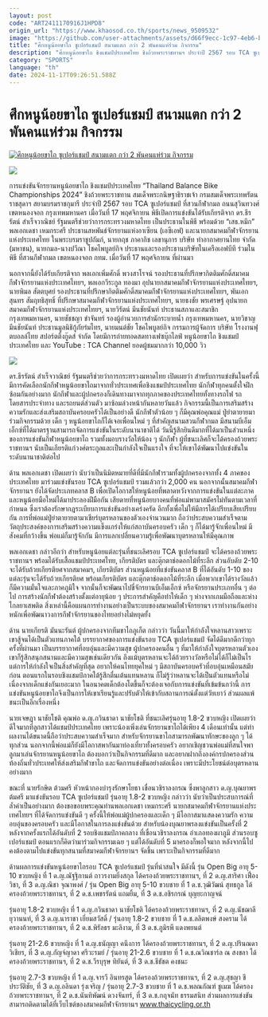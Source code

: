```yaml
---
layout: post
code: "ART2411170916J1HPD8"
origin_url: "https://www.khaosod.co.th/sports/news_9509532"
image: "https://github.com/user-attachments/assets/d66f9ecc-1c97-4eb6-b7e2-262b39c828e6"
title: "ศึกหนูน้อยขาไถ ซูเปอร์แชมป์ สนามแตก กว่า 2 พันคนแห่ร่วม กิจกรรม"
description: "ศึกหนูน้อยขาไถ ชิงแชมป์ประเทศไทย ชิงถ้วยพระราชทานฯ ประจำปี 2567 รอบ TCA ซูเปอร์แชมป์ สนามแตก เด็กและผู้ปกครองร่วมกิจกรรมกว่า 2,000 คน"
category: "SPORTS"
language: "th"
date: 2024-11-17T09:26:51.588Z
---
```


# ศึกหนูน้อยขาไถ ซูเปอร์แชมป์ สนามแตก กว่า 2 พันคนแห่ร่วม กิจกรรม

[![ศึกหนูน้อยขาไถ ซูเปอร์แชมป์ สนามแตก กว่า 2 พันคนแห่ร่วม กิจกรรม](https://www.khaosod.co.th/wpapp/uploads/2024/11/kiote.jpg "ศึกหนูน้อยขาไถ ซูเปอร์แชมป์ สนามแตก กว่า 2 พันคนแห่ร่วม กิจกรรม")](https://www.khaosod.co.th/wpapp/uploads/2024/11/kiote.jpg)

![](https://www.khaosod.co.th/wpapp/uploads/2024/11/a6-1.jpg)

การแข่งขันจักรยานหนูน้อยขาไถ ชิงแชมป์ประเทศไทย “Thailand Balance Bike Championships 2024” ชิงถ้วยพระราชทาน สมเด็จพระกนิษฐาธิราชเจ้า กรมสมเด็จพระเทพรัตนราชสุดาฯ สยามบรมราชกุมารี ประจำปี 2567 รอบ TCA ซูเปอร์แชมป์ ที่สวนกีฬากมล ถนนสุวินทวงศ์ เขตหนองจอก กรุงเทพมหานคร เมื่อวันที่ 17 พฤศจิกายน พิธีเปิดการแข่งขันได้รับเกียรติจาก ดร.ธีรรัตน์ สำเร็จวาณิชย์ รัฐมนตรีช่วยว่าการกระทรวงมหาดไทย เป็นประธานในพิธี พร้อมด้วย “เสธ.หมึก” พลเอกเดชา เหมกระศรี ประธานสหพันธ์จักรยานแห่งอาเซียน (เอซีเอฟ) และนายกสมาคมกีฬาจักรยานแห่งประเทศไทย ในพระบรมราชูปถัมภ์, นายกฤช ภาคากิช เลขานุการ บริษัท ท่าอากาศยานไทย จำกัด (มหาชน), นายกมล-นางปวีณา โชคไพบูลย์กิจ ประธานและรองประธานบริษัทในเครือเอฟบีที ร่วมในพิธี ที่สวนกีฬากมล เขตหนองจอก กทม. เมื่อวันที่ 17 พฤศจิกายน ที่ผ่านมา

นอกจากนี้ยังได้รับเกียรติจาก พลเอกเพิ่มศักดิ์ พวงสาโรจน์ รองประธานที่ปรึกษากิตติมศักดิ์สมาคมกีฬาจักรยานแห่งประเทศไทยฯ, พลเอกวีระกูล ทองมา อุปนายกสมาคมกีฬาจักรยานแห่งประเทศไทยฯ, นายพิมล สัตตบุศย์ รองประธานที่ปรึกษากิตติมศักดิ์สมาคมกีฬาจักรยานแห่งประเทศไทยฯ, พันเอกสุนทร สัมฤทธิสุทธิ์ ที่ปรึกษาสมาคมกีฬาจักรยานแห่งประเทศไทยฯ, นายธงชัย พรเศรษฐ์ อุปนายกสมาคมกีฬาจักรยานแห่งประเทศไทยฯ, นายวิรัตน์ มีนชัยนันท์ ประธานสภาและสมาชิกกรุงเทพมหานคร, นายชัชชญา ขำจันทร์ รองผู้อำนวยการสำนักระบายน้ำ กรุงเทพมหานคร, นายวิชาญ มีนชัยนันท์ ประธานมูลนิธิกู้ภัยร่มไทร, นายมนต์ชัย โชคไพบูลย์กิจ กรรมการผู้จัดการ บริษัท โรงงานฟุตบอลล์ไทย สปอร์ตติ้งกู๊ดส์ จำกัด โดยมีการถ่ายทอดสดทางเฟซบุ๊กไลฟ์ หนูน้อยขาไถ ชิงแชมป์ประเทศไทย และ YouTube : TCA Channel ยอดผู้ชมมากกว่า 10,000 วิว

![](https://www.khaosod.co.th/wpapp/uploads/2024/11/a22.jpg)

ดร.ธีรรัตน์ สำเร็จวาณิชย์ รัฐมนตรีช่วยว่าการกระทรวงมหาดไทย เปิดเผยว่า สำหรับการแข่งขันในครั้งนี้มีการคัดเลือกนักกีฬาหนูน้อยขาไถมาจากทั่วประเทศเพื่อชิงแชมป์ประเทศไทย นักกีฬาทุกคนตั้งใจฝึกซ้อมกันอย่างมาก นักกีฬาและผู้ปกครองก็เดินทางมาจากทุกภาคของประเทศไทยทั้งทางรถไฟ รถโดยสารประจำทาง และรถยนต์ส่วนตัว มาซ้อมล่วงหน้ากันหลายวันแล้ว กิจกรรมนี้เป็นการเสริมสร้างความรักและส่งเสริมสถาบันครอบครัวได้เป็นอย่างดี นักกีฬาตัวน้อย ๆ ก็มีคุณพ่อคุณแม่ ปู่ย่าตายายมาร่วมกิจกรรมด้วย เด็ก ๆ หนูน้อยขาไถก็ได้เจอเพื่อนใหม่ ๆ ที่สำคัญสนามสวนกีฬากมล มีสนามบีเอ็มเอ็กซ์ที่ได้มาตรฐานสามารถจัดการแข่งขันในระดับนานาชาติได้ วันนี้รู้สึกยินดีมากที่ได้มาเป็นส่วนหนึ่งของการแข่งขันกีฬาหนูน้อยขาไถ รวมทั้งมอบรางวัลให้น้อง ๆ นักกีฬา ผู้ที่ชนะเลิศก็จะได้ครองถ้วยพระราชทานฯ นับเป็นเกียรติแก่วงศ์ตระกูลและเป็นกำลังใจเป็นแรงใจ ที่จะให้เขาได้พัฒนาไปแข่งขันในระดับนานาชาติต่อไป

ด้าน พลเอกเดชา เปิดเผยว่า นับว่าเป็นนิมิตหมายที่ดีที่มีนักกีฬารวมทั้งผู้ปกครองจากทั้ง 4 ภาคของประเทศไทย มาร่วมแข่งขันรอบ TCA ซูเปอร์แชมป์ รวมแล้วกว่า 2,000 คน นอกจากนั้นสมาคมกีฬาจักรยานฯ ยังได้จัดประเภทคลาส B เพื่อเปิดโอกาสให้หนูน้อยที่พลาดหวังจากการแข่งขันในแต่ละภาค และหนูน้อยมือใหม่ได้มาประลองฝีมือกัน เสียดายที่หนูน้อยบางคนที่พ่อแม่พามาสมัครไม่ทันตามเวลาที่กำหนด ซึ่งเราต้องรักษากฎระเบียบการแข่งขันอย่างเคร่งครัด อีกทั้งเพื่อไม่ให้มีการได้เปรียบเสียเปรียบกัน การที่พ่อแม่ปู่ย่าตายายตามาเชียร์บุตรหลานของตัวเองจำนวนมาก ถือว่าประสบความสำเร็จตามวัตถุประสงค์ของการเสริมสร้างความแข็งแกร่งให้แก่สถาบันครอบครัว เด็ก ๆ ก็ได้มารู้จักเพื่อนใหม่ มีสังคมที่กว้างขึ้น พ่อแม่ก็มารู้จักกัน มีการแลกเปลี่ยนความรู้เพื่อพัฒนาบุตรหลานให้มีคุณภาพ

พลเอกเดชา กล่าวอีกว่า สำหรับหนูน้อยแต่ละรุ่นที่ชนะเลิศรอบ TCA ซูเปอร์แชมป์ จะได้ครองถ้วยพระราชทานฯ พร้อมได้รับเสื้อแชมป์ประเทศไทย, เกียรติบัตร และตุ๊กตาช่อดอกไม้ที่ระลึก ส่วนอับดับ 2-10 จะได้รับถ้วยเกียรติยศจากสมาคมฯ, เกียรติบัตร ส่วนหนูน้อยที่แข่งขันคลาส B ที่ได้อันดับ 1-10 ของแต่ละรุ่นจะได้รับถ้วยเกียรติยศ พร้อมเกียรติบัตร และตุ๊กตาช่อดอกไม้ที่ระลึก เมื่อพวกเขาได้รางวัลแล้วก็มีความมั่นใจและภาคภูมิใจ จากนั้นก็จะพัฒนาไปขี่จักรยานบีเอ็มเอ็กซ์ หรือจักรยานประเภทอื่น ๆ ต่อไป การสร้างนักกีฬาต้องสร้างตั้งแต่อายุน้อย ๆ ประการสำคัญคือทำให้เด็ก ๆ ห่างจากเกมมือถือและห่างไกลยาเสพติด สิ่งเหล่านี้คือแผนการทำงานอย่างเป็นระบบของสมาคมกีฬาจักรยานฯ เราทำงานกันอย่างหนักเพื่อพัฒนาวงการกีฬาจักรยานของไทยอย่างไม่หยุดยั้ง

ด้าน นายเกียรติ มันนะรันต์ ผู้ปกครองจากทีมขาไถภูเก็ต กล่าวว่า วันนี้มาให้กำลังใจหลานสาวเพราะเขาสู้จนได้เป็นตัวแทนภาคใต้ บรรยากาศของการแข่งขันรอบ TCA ซูเปอร์แชมป์ จัดได้ดีมากดีกว่าทุกครั้งที่ผ่านมา เป็นบรรยากาศที่อบอุ่นและมีความสุข ผู้ปกครองคนอื่น ๆ ที่มาให้กำลังใจบุตรหลานตัวเองเขาก็รู้สึกสนุกสนานและมีความสุขเช่นเดียวกัน ถึงแม้บุตรหลานจะได้ถ้วยรางวัลหรือไม่ได้ก็ไม่เป็นไร แต่การให้กำลังใจเป็นสิ่งสำคัญที่สุด อยากให้คนไทยยุคใหม่ ๆ มีสถาบันครอบครัวที่อบอุ่นเหมือนสมัยก่อน ตอนแรกในรอบชิงแชมป์ภาคใต้รู้สึกตื่นเต้นแทนหลาน ก็ไม่รู้ว่าหลานจะได้เป็นตัวแทนหรือไม่ เนื่องจากเด็กแข่งกันเยอะมาก ในอนาคตเด็กต้องโตขึ้นก็จะต้องเจอกับการแข่งขันที่เข้มข้นกว่านี้ การแข่งขันหนูน้อยขาไถจึงเป็นการให้เขาเรียนรู้และปรับตัวให้เข้ากับสถานการณ์ตั้งแต่วัยเยาว์ ส่วนผลแพ้ชนะเป็นอีกเรื่องหนึ่ง

นายเจษฎา นาชัยโชติ คุณพ่อ ด.ญ.กวินธาดา นาชัยโชติ ที่ชนะเลิศรุ่นอายุ 1.8-2 ขวบหญิง เปิดเผยว่า ดีใจมากที่ลูกสาวได้แชมป์ประเทศไทย เพราะน้องเพิ่งเล่นจักรยานขาไถได้เพียง 4 เดือนเท่านั้น แต่ทำผลงานได้ขนาดนี้ถือว่าประสบความสำเร็จมาก สำหรับจักรยานขาไถสามารถพัฒนาทักษะของลูก ๆ ได้ทุกส่วน นอกจากนี้พ่อแม่ก็ยังมีโอกาสพากันมาท่องเที่ยวทั้งครอบครัว อยากเชิญชวนพ่อแม่ที่สนใจพาลูกมาเล่นจักรยานหนูน้อยขาไถ ต้องบอกว่าเป็นกิจกรรมที่ดีมาก และอยากฝากถึงองค์กรปกครองส่วนท้องถิ่นทั่วประเทศให้ส่งเสริมกีฬาขาไถ และจัดการแข่งขันอย่างต่อเนื่อง เพราะมีประโยชน์ต่อบุตรหลานอย่างมาก

ขณะที่ นายรักษิต ต้วมศรี หัวหน้ากองบำรุงรักษาโยธา เขื่อนวชิราลงกรณ ซึ่งพาลูกสาว ด.ญ.บุณยาพร ต้มศรี มาแข่งขันรอบ TCA ซูเปอร์แชมป์ รุ่นอายุ 1.8-2 ขวบหญิง กล่าวว่า นับว่าเป็นประสบการณ์ที่ล้ำค่าเป็นอย่างมาก ต้องขอขอบพระคุณท่านพลเอกเดชา เหมกระศรี นายกสมาคมกีฬาจักรยานแห่งประเทศไทยฯ ที่ได้จัดการแข่งขันดี ๆ ครั้งนี้ให้พ่อแม่ผู้ปกครองและเด็ก ๆ มีโอกาสมาแสดงความรัก ความอบอุ่นของครอบครัว และมีโอกาสในการลงแข่งขันด้วย สำหรับน้องบุณยาพรลงแข่งขันเป็นครั้งที่ 2 หลังจากครั้งแรกได้อันดับที่ 2 รอบชิงแชมป์ภาคกลาง ที่เขื่อนวชิราลงกรณ อำเภอทองผาภูมิ ส่วนรอบซูเปอร์แชมป์ ตอนแรกก็คิดว่ามาร่วมกิจกรรมเฉย ๆ แต่ได้อันดับที่ 5 มาครองก็พอใจมาก หลังจากนี้ไปคงต้องตามไปแข่งขันทุกสนามที่สมาคมกีฬาจักรยานฯ จัดขึ้น เพราะเป็นกิจกรรมที่ดีมาก

ด้านผลการแข่งขันหนูน้อยขาไถรอบ TCA ซูเปอร์แชมป์ รุ่นที่น่าสนใจ มีดังนี้ รุ่น Open Big อายุ 5-10 ขวบหญิง ที่ 1 ด.ญ.ณัฐฐิกานต์ ถาวรงามยิ่งสกุล ได้ครองถ้วยพระราชทานฯ, ที่ 2 ด.ญ.สาริศา เฟื่องวิชา, ที่ 3 ด.ญ.ณิชา จุณาพงศ์ / รุ่น Open Big อายุ 5-10 ขวบชาย ที่ 1 ด.ช.วุฒิวัฒน์ สุทธกูล ได้ครองถ้วยพระราชทานฯ, ที่ 2 ด.ช.เพชรรัตน์ แถมยิ้ม, ที่ 3 ด.ช.อชิรกรณ์ บุญยะกาญจน์

รุ่นอายุ 1.8-2 ขวบหญิง ที่ 1 ด.ญ.กวินธาดา นาชัยโชติ ได้ครองถ้วยพระราชทานฯ, ที่ 2 ด.ญ.นัชฌาลี ยุวานนท์, ที่ 3 ด.ญ.นาราชา เยี่ยมสวัสดิ์ / รุ่นอายุ 1.8-2 ขวบชาย ที่ 1 ด.ช.ลลิตพงษ์ สงคราม ได้ครองถ้วยพระราชทานฯ, ที่ 2 ด.ช.พิรัลธร มะลิงาม, ที่ 3 ด.ช.ภูมิรพี แดงพยนต์

รุ่นอายุ 21-2.6 ขวบหญิง ที่ 1 ด.ญ.ธนัญญา คนึงการ ได้ครองถ้วยพระราชทานฯ, ที่ 2 ด.ญ.ปรินณดา วิเชียร, ที่ 3 ด.ญ.กัญจ์ญาดา ศรีวะรมย์ / รุ่นอายุ 21-2.6 ขวบชาย ที่ 1 ด.ช.ณวิณชาร์ล ณ สงขลา ได้ครองถ้วยพระราชทานฯ, ที่ 2 ด.ช.วีรบุรุษ ทิยันต์, ที่ 3 ด.ช.ธีธัชต คงชนะ

รุ่นอายุ 2.7-3 ขวบหญิง ที่ 1 ด.ญ.จารวี อินทรสูต ได้ครองถ้วยพระราชทานฯ, ที่ 2 ด.ญ.สุชญา ชีประวัติชัย, ที่ 3 ด.ญ.อลินดา รุ่งเจริญ / รุ่นอายุ 2.7-3 ขวบชาย ที่ 1 ด.ช.พลณกัณฑ์ ชูเมฆ ได้ครองถ้วยพระราชทานฯ, ที่ 2 ด.ช.นันทิพัฒน์ ดวงจันทร์, ที่ 3 ด.ช.กฤจนัท ธรรมสนิท ส่วนผลการแข่งขันสามารถติดตามได้ที่เว็บไซต์ของสมาคมกีฬาจักรยานฯ www.thaicycling.or.th